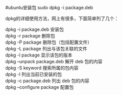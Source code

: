 #ubuntu安装包
sudo  dpkg  -i  package.deb  

dpkg的详细使用方法，网上有很多，下面简单列了几个：  

dpkg -i package.deb	安装包  
dpkg -r package	删除包  
dpkg -P package	删除包（包括配置文件）  
dpkg -L package	列出与该包关联的文件  
dpkg -l package	显示该包的版本  
dpkg –unpack package.deb	解开 deb 包的内容  
dpkg -S keyword	搜索所属的包内容  
dpkg -l	列出当前已安装的包  
dpkg -c package.deb	列出 deb 包的内容  
dpkg –configure package	配置包  

